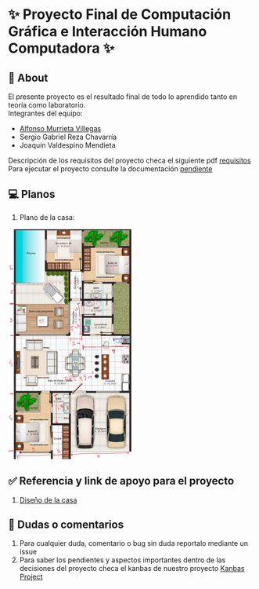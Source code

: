 # ✨ Proyecto Final de Computación Gráfica e Interacción Humano Computadora ✨

## 🚀 About

El presente proyecto es el resultado final de todo lo aprendido tanto en teoría como laboratorio.<br>
Integrantes del equipo: 

- [Alfonso Murrieta Villegas](https://github.com/aMurryFly)
- Sergio Gabriel Reza Chavarría
- Joaquín Valdespino Mendieta

Descripción de los requisitos del proyecto checa el siguiente pdf [requisitos](https://github.com/aMurryFly/House_FinalProject/blob/main/aboutProject/description.pdf)<br>
Para ejecutar el proyecto consulte la documentación [pendiente]()

## 💻 Planos 

1. Plano de la casa: <br>
<img src="https://github.com/aMurryFly/House_FinalProject/blob/main/aboutProject/planoMedida.jpg" alt="img" style="zoom:50%;" />


## ✅ Referencia y link de apoyo para el proyecto

1. [Diseño de la casa](https://verplanos.com/plano-de-casa-grande-con-piscina-de-estilo-mediterraneo/)


## 🤔 Dudas o comentarios

1. Para cualquier duda, comentario o bug sin duda reportalo mediante un issue
2. Para saber los pendientes y aspectos importantes dentro de las decisiones del proyecto checa el kanbas de nuestro proyecto [Kanbas Project](https://github.com/aMurryFly/House_FinalProject/projects/1)
